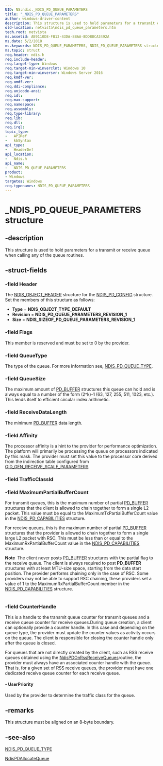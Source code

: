 ```yaml
---
UID: NS:ndis._NDIS_PD_QUEUE_PARAMETERS
title: "_NDIS_PD_QUEUE_PARAMETERS"
author: windows-driver-content
description: This structure is used to hold parameters for a transmit or receive queue when calling any of the queue routines.
old-location: netvista\ndis_pd_queue_parameters.htm
tech.root: netvista
ms.assetid: AE9110D8-FB13-43DA-8BAA-8DD88CA3492A
ms.date: 5/2/2018
ms.keywords: NDIS_PD_QUEUE_PARAMETERS, NDIS_PD_QUEUE_PARAMETERS structure [Network Drivers Starting with Windows Vista], _NDIS_PD_QUEUE_PARAMETERS, ndis/NDIS_PD_QUEUE_PARAMETERS, netvista.ndis_pd_queue_parameters
ms.topic: struct
req.header: ndis.h
req.include-header: 
req.target-type: Windows
req.target-min-winverclnt: Windows 10
req.target-min-winversvr: Windows Server 2016
req.kmdf-ver: 
req.umdf-ver: 
req.ddi-compliance: 
req.unicode-ansi: 
req.idl: 
req.max-support: 
req.namespace: 
req.assembly: 
req.type-library: 
req.lib: 
req.dll: 
req.irql: 
topic_type:
-	APIRef
-	kbSyntax
api_type:
-	HeaderDef
api_location:
-	Ndis.h
api_name:
-	NDIS_PD_QUEUE_PARAMETERS
product:
- Windows
targetos: Windows
req.typenames: NDIS_PD_QUEUE_PARAMETERS
---
```


# _NDIS_PD_QUEUE_PARAMETERS structure


## -description


This structure is used to hold parameters for a transmit or receive queue when calling any of the queue routines.


## -struct-fields




### -field Header

The <a href="https://msdn.microsoft.com/library/windows/hardware/ff566588">NDIS_OBJECT_HEADER</a> structure for the <a href="https://msdn.microsoft.com/library/windows/hardware/dn931835">NDIS_PD_CONFIG</a> structure. Set the members of this structure as follows:

<ul>
<li><b>Type</b> = <b>NDIS_OBJECT_TYPE_DEFAULT</b></li>
<li><b>Revision</b> = <b>NDIS_PD_QUEUE_PARAMETERS_REVISION_1</b></li>
<li><b>Size</b> = <b>NDIS_SIZEOF_PD_QUEUE_PARAMETERS_REVISION_1</b></li>
</ul>

### -field Flags

This member is reserved and must be set to 0 by the provider.


### -field QueueType

The type of the queue. For more information see, <a href="https://msdn.microsoft.com/library/windows/hardware/dn931847">NDIS_PD_QUEUE_TYPE</a>.


### -field QueueSize

The maximum amount of <a href="https://msdn.microsoft.com/library/windows/hardware/dn931863">PD_BUFFER</a> structures this queue can hold and is always equal to a number of the form (2^k)-1 (63, 127, 255, 511, 1023, etc.). This lends itself to efficient circular index arithmetic.


### -field ReceiveDataLength

The minimum <a href="https://msdn.microsoft.com/library/windows/hardware/dn931863">PD_BUFFER</a> data length.


### -field Affinity

The processor affinity is a hint to the provider for performance optimization. The platform will primarily be processing the queue on processors indicated by this mask. The provider must set this value to the processor core derived from the indirection table configured from <a href="https://docs.microsoft.com/windows-hardware/drivers/network/oid-gen-receive-scale-parameters">OID_GEN_RECEIVE_SCALE_PARAMETERS</a>



### -field TrafficClassId

 


### -field MaximumPartialBufferCount

For transmit queues, this is the maximum number of partial <a href="https://msdn.microsoft.com/library/windows/hardware/dn931863">PD_BUFFER</a> structures that the client is allowed to chain together to form a single L2 packet. This value must be equal to the MaximumTxPartialBufferCount value in the <a href="https://msdn.microsoft.com/library/windows/hardware/dn931833">NDIS_PD_CAPABILITIES</a> structure.

For receive queues, this is the maximum number of partial <a href="https://msdn.microsoft.com/library/windows/hardware/dn931863">PD_BUFFER</a> structures that the provider is allowed to chain together to form a single large L2 packet with RSC. This must be less than or equal to the MaximumRxPartialBufferCount value in the <a href="https://msdn.microsoft.com/library/windows/hardware/dn931833">NDIS_PD_CAPABILITIES</a> structure.

<div class="alert"><b>Note</b>  The client never posts <a href="https://msdn.microsoft.com/library/windows/hardware/dn931863">PD_BUFFER</a> structures with the partial flag to the receive queue. The client is always required to post <b>PD_BUFFER</b> structures with at least MTU-size space, starting from the data start position. The provider performs chaining only in the case of RSC. Some providers may not be able to support RSC chaining, these providers set a value of 1 to the MaximumRxPartialBufferCount member in the <a href="https://msdn.microsoft.com/library/windows/hardware/dn931833">NDIS_PD_CAPABILITIES</a> structure.</div>
<div> </div>

### -field CounterHandle

This is a handle to the transmit queue counter for transmit queues and a receive queue counter for receive queues.During queue creation, a client can optionally provide a counter handle. In this case and depending on the queue type, the provider must update the counter values as activity occurs on the queue. The client is responsible for closing the counter handle only after the queue is closed.

For queues that are not directly created by the client, such as RSS receive queues obtained using the <a href="https://msdn.microsoft.com/library/windows/hardware/mt808524(d=robot)">NdisPDOnRssReceiveQueues</a>routine, the provider must always have an associated counter handle with the queue. That is, for a given set of RSS receive queues, the provider must have one dedicated receive queue counter for each receive queue.


#### - UserPriority

Used by the provider to determine the traffic class for the queue.


## -remarks



This structure must be aligned on an 8-byte boundary.




## -see-also




<a href="https://msdn.microsoft.com/library/windows/hardware/dn931847">NDIS_PD_QUEUE_TYPE</a>



<a href="https://msdn.microsoft.com/E9091C69-0E21-40CC-B3D3-1F770ABA0D47">NdisPDAllocateQueue</a>
 

 

